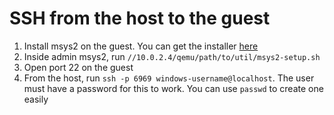 # SSH from the host to the guest

1. Install msys2 on the guest. You can get the installer
   [here](https://www.msys2.org/)
2. Inside admin msys2, run `//10.0.2.4/qemu/path/to/util/msys2-setup.sh`
3. Open port 22 on the guest
4. From the host, run `ssh -p 6969 windows-username@localhost`. The user must
   have a password for this to work. You can use `passwd` to create one easily


